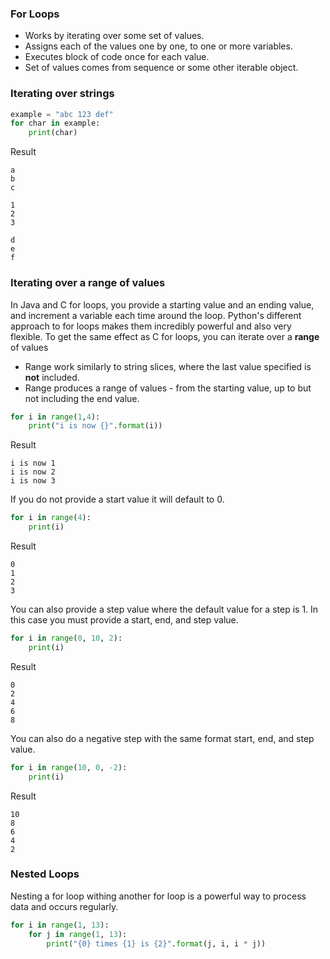 ### For Loops
* Works by iterating over some set of values.
* Assigns each of the values one by one, to one or more variables.
* Executes block of code once for each value.
* Set of values comes from sequence or some other iterable object.

### Iterating over strings
```python
example = "abc 123 def"
for char in example:
    print(char)
```
Result
```
a
b
c

1
2
3

d
e
f
```

### Iterating over a range of values
In Java and C for loops, you provide a starting value and an ending value, and increment a variable each time around the loop.
Python's different approach to for loops makes them incredibly powerful and also very flexible.
To get the same effect as C for loops, you can iterate over a **range** of values

* Range work similarly to string slices, where the last value specified is **not** included.
* Range produces a range of values - from the starting value, up to but not including the end value.

```python
for i in range(1,4):
	print("i is now {}".format(i))
```
Result
```
i is now 1
i is now 2
i is now 3
```
If you do not provide a start value it will default to 0. 
```python
for i in range(4):
    print(i)
```
Result
```
0
1
2
3
```
You can also provide a step value where the default value for a step is 1. In this case you must provide a start, end, and step value.
````python
for i in range(0, 10, 2):
    print(i)
````
Result
```
0
2
4
6
8
```
You can also do a negative step with the same format start, end, and step value.
````python
for i in range(10, 0, -2):
    print(i)
````
Result
```
10
8
6
4
2
```

### Nested Loops
Nesting a for loop withing another for loop is a powerful way to process data and occurs regularly.
```python
for i in range(1, 13):
	for j in range(1, 13):
		print("{0} times {1} is {2}".format(j, i, i * j))
```



 